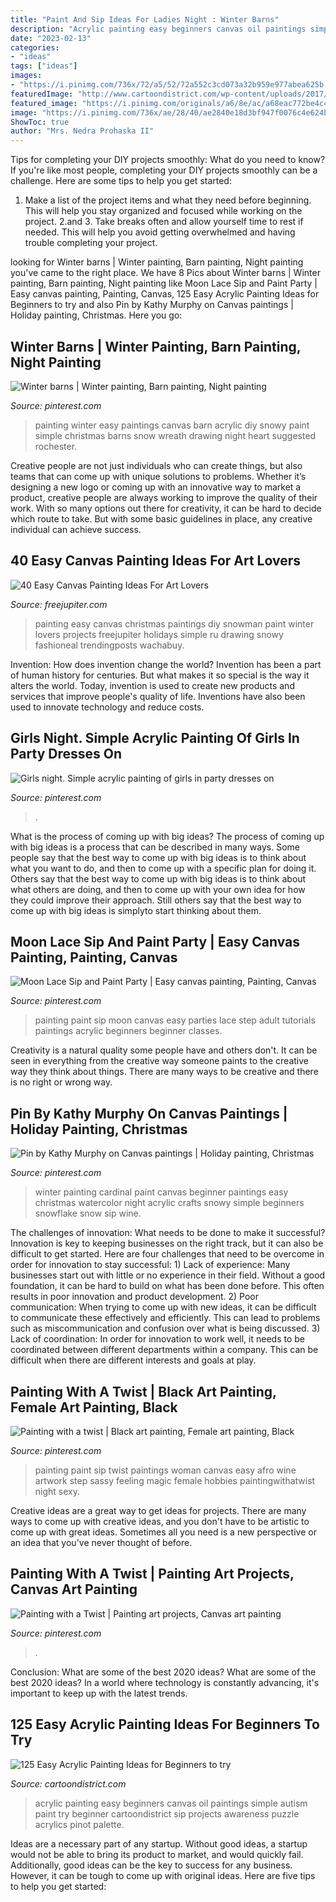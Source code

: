 ```yaml
---
title: "Paint And Sip Ideas For Ladies Night : Winter Barns"
description: "Acrylic painting easy beginners canvas oil paintings simple autism paint try beginner cartoondistrict sip projects awareness puzzle acrylics pinot palette"
date: "2023-02-13"
categories:
- "ideas"
tags: ["ideas"]
images:
- "https://i.pinimg.com/736x/72/a5/52/72a552c3cd073a32b959e977abea625b.jpg"
featuredImage: "http://www.cartoondistrict.com/wp-content/uploads/2017/02/Easy-Acrylic-Painting-Ideas-for-Beginners28.jpg"
featured_image: "https://i.pinimg.com/originals/a6/8e/ac/a68eac772be4c4cc0ad9a5c050c0295a.jpg"
image: "https://i.pinimg.com/736x/ae/28/40/ae2840e18d3bf947f0076c4e624ba51b.jpg"
ShowToc: true
author: "Mrs. Nedra Prohaska II"
---
```



Tips for completing your DIY projects smoothly: What do you need to know?
If you're like most people, completing your DIY projects smoothly can be a challenge. Here are some tips to help you get started: 
1. Make a list of the project items and what they need before beginning. This will help you stay organized and focused while working on the project. 
2.аnd 3. Take breaks often and allow yourself time to rest if needed. This will help you avoid getting overwhelmed and having trouble completing your project.

	

		
looking for Winter barns | Winter painting, Barn painting, Night painting you've came to the right place. We have 8 Pics about Winter barns | Winter painting, Barn painting, Night painting like Moon Lace Sip and Paint Party | Easy canvas painting, Painting, Canvas, 125 Easy Acrylic Painting Ideas for Beginners to try and also Pin by Kathy Murphy on Canvas paintings | Holiday painting, Christmas. Here you go:
		
    
## Winter Barns | Winter Painting, Barn Painting, Night Painting

<img loading=lazy src="https://i.pinimg.com/originals/a6/8e/ac/a68eac772be4c4cc0ad9a5c050c0295a.jpg" onerror="this.onerror=null;this.src='https://tse4.mm.bing.net/th?id=OIP.NEH5LPbZWkrMOGLvywIIAgHaJM&amp;pid=15.1';" alt="Winter barns | Winter painting, Barn painting, Night painting">

_Source: pinterest.com_

>painting winter easy paintings canvas barn acrylic diy snowy paint simple christmas barns snow wreath drawing night heart suggested rochester. 

	

Creative people are not just individuals who can create things, but also teams that can come up with unique solutions to problems. Whether it’s designing a new logo or coming up with an innovative way to market a product, creative people are always working to improve the quality of their work. With so many options out there for creativity, it can be hard to decide which route to take. But with some basic guidelines in place, any creative individual can achieve success.

    
## 40 Easy Canvas Painting Ideas For Art Lovers

<img loading=lazy src="http://www.freejupiter.com/wp-content/uploads/2016/10/Easy-Canvas-Painting-Ideas-13.jpg" onerror="this.onerror=null;this.src='https://tse4.mm.bing.net/th?id=OIP.M5M8tPy4ARr79ozd5YhIeQHaJ0&amp;pid=15.1';" alt="40 Easy Canvas Painting Ideas For Art Lovers">

_Source: freejupiter.com_

>painting easy canvas christmas paintings diy snowman paint winter lovers projects freejupiter holidays simple ru drawing snowy fashioneal trendingposts wachabuy. 

	

Invention: How does invention change the world?
Invention has been a part of human history for centuries. But what makes it so special is the way it alters the world. Today, invention is used to create new products and services that improve people's quality of life. Inventions have also been used to innovate technology and reduce costs.

    
## Girls Night. Simple Acrylic Painting Of Girls In Party Dresses On

<img loading=lazy src="https://i.pinimg.com/736x/ae/28/40/ae2840e18d3bf947f0076c4e624ba51b.jpg" onerror="this.onerror=null;this.src='https://tse4.mm.bing.net/th?id=OIP.EUyc5rlz4C1r1LTXZcMMsgHaLI&amp;pid=15.1';" alt="Girls night. Simple acrylic painting of girls in party dresses on">

_Source: pinterest.com_

>. 

	

What is the process of coming up with big ideas?
The process of coming up with big ideas is a process that can be described in many ways. Some people say that the best way to come up with big ideas is to think about what you want to do, and then to come up with a specific plan for doing it. Others say that the best way to come up with big ideas is to think about what others are doing, and then to come up with your own idea for how they could improve their approach. Still others say that the best way to come up with big ideas is simplyto start thinking about them.

    
## Moon Lace Sip And Paint Party | Easy Canvas Painting, Painting, Canvas

<img loading=lazy src="https://i.pinimg.com/originals/36/92/d9/3692d943a57ca7c66bb17df5ac323c38.jpg" onerror="this.onerror=null;this.src='https://tse4.mm.bing.net/th?id=OIP.34rNC-4CH79Ec7CnfBLoWwHaJX&amp;pid=15.1';" alt="Moon Lace Sip and Paint Party | Easy canvas painting, Painting, Canvas">

_Source: pinterest.com_

>painting paint sip moon canvas easy parties lace step adult tutorials paintings acrylic beginners beginner classes. 

	

Creativity is a natural quality some people have and others don't. It can be seen in everything from the creative way someone paints to the creative way they think about things. There are many ways to be creative and there is no right or wrong way.

    
## Pin By Kathy Murphy On Canvas Paintings | Holiday Painting, Christmas

<img loading=lazy src="https://i.pinimg.com/736x/69/73/f9/6973f94542a6718b65ef97870fc62120--beginner-painting-winter-painting.jpg" onerror="this.onerror=null;this.src='https://tse1.mm.bing.net/th?id=OIP.gAKLNqpU1qIHW-W7jdPRUwHaJ4&amp;pid=15.1';" alt="Pin by Kathy Murphy on Canvas paintings | Holiday painting, Christmas">

_Source: pinterest.com_

>winter painting cardinal paint canvas beginner paintings easy christmas watercolor night acrylic crafts snowy simple beginners snowflake snow sip wine. 

	

The challenges of innovation: What needs to be done to make it successful?
Innovation is key to keeping businesses on the right track, but it can also be difficult to get started. Here are four challenges that need to be overcome in order for innovation to stay successful: 1) Lack of experience: Many businesses start out with little or no experience in their field. Without a good foundation, it can be hard to build on what has been done before. This often results in poor innovation and product development. 2) Poor communication: When trying to come up with new ideas, it can be difficult to communicate these effectively and efficiently. This can lead to problems such as miscommunication and confusion over what is being discussed. 3) Lack of coordination: In order for innovation to work well, it needs to be coordinated between different departments within a company. This can be difficult when there are different interests and goals at play.

    
## Painting With A Twist | Black Art Painting, Female Art Painting, Black

<img loading=lazy src="https://i.pinimg.com/736x/72/a5/52/72a552c3cd073a32b959e977abea625b.jpg" onerror="this.onerror=null;this.src='https://tse2.mm.bing.net/th?id=OIP.dL4hOFRF-hPrSrYRZb6mAQHaJQ&amp;pid=15.1';" alt="Painting with a twist | Black art painting, Female art painting, Black">

_Source: pinterest.com_

>painting paint sip twist paintings woman canvas easy afro wine artwork step sassy feeling magic female hobbies paintingwithatwist night sexy. 

	

Creative ideas are a great way to get ideas for projects. There are many ways to come up with creative ideas, and you don't have to be artistic to come up with great ideas. Sometimes all you need is a new perspective or an idea that you've never thought of before.

    
## Painting With A Twist | Painting Art Projects, Canvas Art Painting

<img loading=lazy src="https://i.pinimg.com/originals/fc/da/d8/fcdad8a02d84bb225bd624d71439f861.jpg" onerror="this.onerror=null;this.src='https://tse4.mm.bing.net/th?id=OIP.DrLnGjnYmL07rSwvSdNm4gHaHB&amp;pid=15.1';" alt="Painting with a Twist | Painting art projects, Canvas art painting">

_Source: pinterest.com_

>. 

	

Conclusion: What are some of the best 2020 ideas?
What are some of the best 2020 ideas? In a world where technology is constantly advancing, it's important to keep up with the latest trends.

    
## 125 Easy Acrylic Painting Ideas For Beginners To Try

<img loading=lazy src="http://www.cartoondistrict.com/wp-content/uploads/2017/02/Easy-Acrylic-Painting-Ideas-for-Beginners28.jpg" onerror="this.onerror=null;this.src='https://tse3.mm.bing.net/th?id=OIP.ZDH2qwYItL1Vrge8at8qOwHaJ4&amp;pid=15.1';" alt="125 Easy Acrylic Painting Ideas for Beginners to try">

_Source: cartoondistrict.com_

>acrylic painting easy beginners canvas oil paintings simple autism paint try beginner cartoondistrict sip projects awareness puzzle acrylics pinot palette. 

	

Ideas are a necessary part of any startup. Without good ideas, a startup would not be able to bring its product to market, and would quickly fail. Additionally, good ideas can be the key to success for any business. However, it can be tough to come up with original ideas. Here are five tips to help you get started: 

